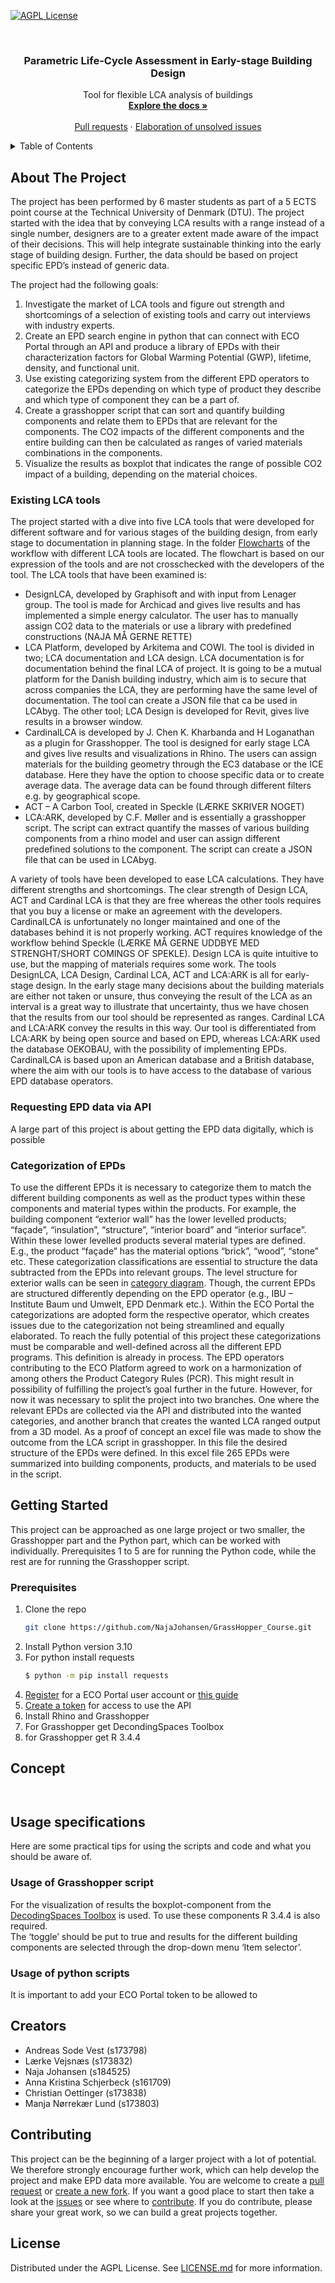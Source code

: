 [![AGPL License][license-shield]][license-url]

<br />
<div align="center">
<h3 align="center">Parametric Life-Cycle Assessment in Early-stage Building Design</h3>
  <p align="center">
    Tool for flexible LCA analysis of buildings
    <br />
    <a href="https://github.com/NajaJohansen/GrassHopper_Course"><strong>Explore the docs »</strong></a>
    <br />
    <br />
    <a href="https://github.com/NajaJohansen/GrassHopper_Course/pulls">Pull requests</a>
    ·
    <a href="https://github.com/NajaJohansen/GrassHopper_Course/issues">Elaboration of unsolved issues</a>
  </p>
</div>
<!-- TABLE OF CONTENTS -->
<details>
  <summary>Table of Contents</summary>
  <ol>
    <li>
      <a href="#about-the-project">About The Project</a>
    </li>
    <li>
      <a href="#getting-started">Getting Started</a>
      <ul>
        <li><a href="#prerequisites">Prerequisites</a></li>
        <li><a href="#installation">Installation</a></li>
      </ul>
    </li>
    <li><a href="#usage">Concept</a></li>
    <li><a href="#usage">Usage</a></li>
    <li><a href="#roadmap">Roadmap</a></li>
    <li><a href="#contributing">Contributing</a></li>
    <li><a href="#license">License</a></li>
    <li><a href="#contact">Contact</a></li>
    <li><a href="#acknowledgments">Acknowledgments</a></li>
  </ol>
</details>

<!-- ABOUT THE PROJECT -->
## About The Project
The project has been performed by 6 master students as part of a 5 ECTS point course at the Technical University of 
Denmark (DTU). The project started with the idea that by conveying LCA results with a range instead of a single number, 
designers are to a greater extent made aware of the impact of their decisions. This will help integrate sustainable 
thinking into the early stage of building design. Further, the data should be based on project specific EPD’s instead of generic data. 

The project had the following goals: 
1.	Investigate the market of LCA tools and figure out strength and shortcomings of a selection of existing tools and carry out interviews with industry experts.
2.	Create an EPD search engine in python that can connect with ECO Portal through an API and produce a library of EPDs with their characterization factors for Global Warming Potential (GWP), lifetime, density, and functional unit.
3.	Use existing categorizing system from the different EPD operators to categorize the EPDs depending on which type of product they describe and which type of component they can be a part of. 
4.	Create a grasshopper script that can sort and quantify building components and relate them to EPDs that are relevant for the components. The CO2 impacts of the different components and the entire building can then be calculated as ranges of varied materials combinations in the components.
5.	Visualize the results as boxplot that indicates the range of possible CO2 impact of a building, depending on the material choices.

### Existing LCA tools
The project started with a dive into five LCA tools that were developed for different software and for various stages 
of the building design, from early stage to documentation in planning stage. In the folder 
[Flowcharts](figures/Flowcharts) of the workflow with different LCA tools are located. 
The flowchart is based on our expression of the tools and are not crosschecked 
with the developers of the tool. The LCA tools that have been examined is: 
- DesignLCA, developed by Graphisoft and with input from Lenager group. The tool is made for Archicad and gives live results and has implemented a simple energy calculator. The user has to manually assign CO2 data to the materials or use a library with predefined constructions (NAJA MÅ GERNE RETTE)
- LCA Platform, developed by Arkitema and COWI. The tool is divided in two; LCA documentation and LCA design. LCA documentation is for documentation behind the final LCA of project. It is going to be a mutual platform for the Danish building industry, which aim is to secure that across companies the LCA, they are performing have the same level of documentation. The tool can create a JSON file that ca be used in LCAbyg. The other tool; LCA Design is developed for Revit, gives live results in a browser window. 
- CardinalLCA is developed by J. Chen K. Kharbanda and H Loganathan as a plugin for Grasshopper. The tool is designed for early stage LCA and gives live results and visualizations in Rhino. The users can assign materials for the building geometry through the EC3 database or the ICE database. Here they have the option to choose specific data or to create average data. The average data can be found through different filters e.g. by geographical scope.
- ACT – A Carbon Tool, created in Speckle (LÆRKE SKRIVER NOGET)
- LCA:ARK, developed by C.F. Møller and is essentially a grasshopper script. The script can extract quantify the masses of various building components from a rhino model and user can assign different predefined solutions to the component. The script can create a JSON file that can be used in LCAbyg. 

A variety of tools have been developed to ease LCA calculations. They have different strengths and shortcomings. The clear strength of Design LCA, ACT and Cardinal LCA is that they are free whereas the other tools requires that you buy a license or make an agreement with the developers. CardinalLCA is unfortunately no longer maintained and one of the databases behind it is not properly working. ACT requires knowledge of the workflow behind Speckle (LÆRKE MÅ GERNE UDDBYE MED STRENGHT/SHORT COMINGS OF SPEKLE). Design LCA is quite intuitive to use, but the mapping of materials requires some work. The tools DesignLCA, LCA Design, Cardinal LCA, ACT and LCA:ARK is all for early-stage design. 
In the early stage many decisions about the building materials are either not taken or unsure, thus conveying the result of the LCA as an interval is a great way to illustrate that uncertainty, thus we have chosen that the results from our tool should be represented as ranges. Cardinal LCA and LCA:ARK convey the results in this way. Our tool is differentiated from LCA:ARK by being open source and based on EPD, whereas LCA:ARK used the database OEKOBAU, with the possibility of implementing EPDs. CardinalLCA is based upon an American database and a British database, where the aim with our tools is to have access to the database of various EPD database operators. 

### Requesting EPD data via API
A large part of this project is about getting the EPD data digitally, which is possible 

### Categorization of EPDs
To use the different EPDs it is necessary to categorize them to match the different building components as well as 
the product types within these components and material types within the products. For example, the building component 
“exterior wall” has the lower levelled products; “façade”, “insulation”, “structure”, “interior board” and 
“interior surface”. Within these lower levelled products several material types are defined. E.g., the product “façade” 
has the material options “brick”, “wood”, “stone” etc. These categorization classifications are essential to structure 
the data subtracted from the EPDs into relevant groups. The level structure for exterior walls can be seen in 
[category diagram](figures/Levels_categories.png).
Though, the current EPDs are structured differently depending on the EPD operator (e.g., IBU – Institute Baum und 
Umwelt, EPD Denmark etc.). Within the ECO Portal the categorizations are adopted form the respective operator, which 
creates issues due to the categorization not being streamlined and equally elaborated. To reach the fully potential 
of this project these categorizations must be comparable and well-defined across all the different EPD programs. 
This definition is already in process. The EPD operators contributing to the ECO Platform agreed to work on a 
harmonization of among others the Product Category Rules (PCR). This might result in possibility of fulfilling the 
project’s goal further in the future.
However, for now it was necessary to split the project into two branches. One where the relevant EPDs are collected 
via the API and distributed into the wanted categories, and another branch that creates the wanted LCA ranged output from a 3D model. 
As a proof of concept an excel file was made to show the outcome from the LCA script in grasshopper. 
In this file the desired structure of the EPDs were defined. In this excel file  265 EPDs were summarized 
into building components, products, and materials to be used in the script.  


<!-- GETTING STARTED -->
## Getting Started
This project can be approached as one large project or two smaller, the Grasshopper part and the Python part, which 
can be worked with individually. Prerequisites 1 to 5 are for running the Python code, while the rest are for running
the Grasshopper script. 

### Prerequisites
1. Clone the repo
   ```sh
   git clone https://github.com/NajaJohansen/GrassHopper_Course.git
   ```
2. Install Python version 3.10
3. For python install requests
   ```sh
   $ python -m pip install requests
   ```
4. [Register](https://data.eco-platform.org/registration.xhtml) for a ECO Portal user account or [this guide](https://data.eco-platform.org/static/doc/ECO_Portal_API_Howto_Obtain_a_Token.pdf)
5. [Create a token](https://data.eco-platform.org/static/doc/ECO_Portal_API_Howto_Obtain_a_Token.pdf) for access to use the API
6. Install Rhino and Grasshopper
7. For Grasshopper get DecondingSpaces Toolbox
8. for Grasshopper get R 3.4.4


<!-- CONCEPT -->
## Concept

![<img src="figures/Flowcharts/OurProject.png"/>](figures/Flowcharts/OurProject.png "Workflow")

![<img src="figures/Levels_categories.png"/>](figures/Levels_categories.png "Workflow")

<!-- USAGE SPECIFICATIONS -->
## Usage specifications
Here are some practical tips for using the scripts and code and what you should be aware of.

### Usage of Grasshopper script
For the visualization of results the boxplot-component from the 
[DecodingSpaces Toolbox](https://toolbox.decodingspaces.net/) is used. To use these components R 3.4.4 is also required.  
The ‘toggle’ should be put to true and results for the different building 
components are selected through the drop-down menu ‘Item selector’. 

### Usage of python scripts
It is important to add your ECO Portal token to be allowed to 


<!-- CREATORS -->
## Creators
- Andreas Sode Vest (s173798)
- Lærke Vejsnæs (s173832)
- Naja Johansen (s184525)
- Anna Kristina Schjerbeck (s161709)
- Christian Oettinger (s173838)
- Manja Nørrekær Lund (s173803)

<!-- CONTRIBUTING -->
## Contributing
This project can be the beginning of a larger project with a lot of potential. 
We therefore strongly encourage further work,
which can help develop the project and make EPD data more available. 
You are welcome to create a [pull request](https://github.com/NajaJohansen/GrassHopper_Course/pulls) or 
[create a new fork](https://github.com/NajaJohansen/GrassHopper_Course/fork).
If you want a good place to start then take a look at the 
[issues](https://github.com/NajaJohansen/GrassHopper_Course/issues) or see where to 
[contribute](https://github.com/NajaJohansen/GrassHopper_Course/contribute). If you do contribute, please share your
great work, so we can build a great projects together.

<!-- LICENSE -->
## License
Distributed under the AGPL License. See [LICENSE.md](LICENSE.md) for more information.


<!-- MARKDOWN LINKS & IMAGES -->
<!-- https://www.markdownguide.org/basic-syntax/#reference-style-links -->
[contributors-shield]: https://img.shields.io/github/contributors/github_username/repo_name.svg?style=for-the-badge
[contributors-url]: https://github.com/NajaJohansen/GrassHopper_Course/contribute
[forks-shield]: https://img.shields.io/github/forks/github_username/repo_name.svg?style=for-the-badge
[forks-url]: https://github.com/NajaJohansen/GrassHopper_Course/fork
[stars-shield]: https://img.shields.io/github/stars/github_username/repo_name.svg?style=for-the-badge
[stars-url]: https://github.com/NajaJohansen/GrassHopper_Course/stargazers
[issues-shield]: https://img.shields.io/github/issues/github_username/repo_name.svg?style=for-the-badge
[issues-url]: https://github.com/NajaJohansen/GrassHopper_Course/issues
[license-shield]: https://img.shields.io/badge/LICENSE-GNU%20AGPL-lightgrey?style=for-the-badge&logo=gnu
[license-url]: https://www.gnu.org/licenses/agpl-3.0.en.html

